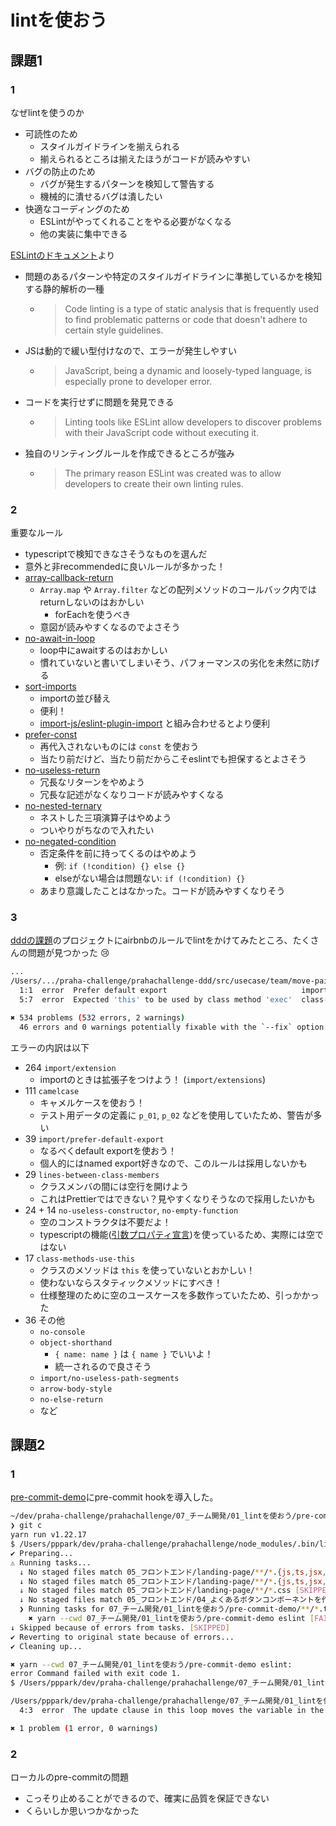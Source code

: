 # lintを使おう

## 課題1

### 1

なぜlintを使うのか

- 可読性のため
  - スタイルガイドラインを揃えられる
  - 揃えられるところは揃えたほうがコードが読みやすい
- バグの防止のため
  - バグが発生するパターンを検知して警告する
  - 機械的に潰せるバグは潰したい
- 快適なコーディングのため
  - ESLintがやってくれることをやる必要がなくなる
  - 他の実装に集中できる

[ESLintのドキュメント](https://eslint.org/docs/about/)より

- 問題のあるパターンや特定のスタイルガイドラインに準拠しているかを検知する静的解析の一種
  - > Code linting is a type of static analysis that is frequently used to find problematic patterns or code that doesn't adhere to certain style guidelines.
- JSは動的で緩い型付けなので、エラーが発生しやすい
  - > JavaScript, being a dynamic and loosely-typed language, is especially prone to developer error. 
- コードを実行せずに問題を発見できる
  - > Linting tools like ESLint allow developers to discover problems with their JavaScript code without executing it.
- 独自のリンティングルールを作成できるところが強み
  - > The primary reason ESLint was created was to allow developers to create their own linting rules.


### 2

重要なルール

- typescriptで検知できなさそうなものを選んだ
- 意外と非recommendedに良いルールが多かった！
- [array-callback-return](https://eslint.org/docs/rules/array-callback-return)
  - `Array.map` や `Array.filter` などの配列メソッドのコールバック内ではreturnしないのはおかしい
    - forEachを使うべき
  - 意図が読みやすくなるのでよさそう
- [no-await-in-loop](https://eslint.org/docs/rules/no-await-in-loop)
  - loop中にawaitするのはおかしい
  - 慣れていないと書いてしまいそう、パフォーマンスの劣化を未然に防げる
- [sort-imports](https://eslint.org/docs/rules/sort-imports)
  - importの並び替え
  - 便利！
  - [import-js/eslint-plugin-import](https://github.com/import-js/eslint-plugin-import) と組み合わせるとより便利
- [prefer-const](https://eslint.org/docs/rules/prefer-const)
  - 再代入されないものには `const` を使おう
  - 当たり前だけど、当たり前だからこそeslintでも担保するとよさそう
- [no-useless-return](https://eslint.org/docs/rules/no-useless-return)
  - 冗長なリターンをやめよう
  - 冗長な記述がなくなりコードが読みやすくなる
- [no-nested-ternary](https://eslint.org/docs/rules/no-nested-ternary)
  - ネストした三項演算子はやめよう
  - ついやりがちなので入れたい
- [no-negated-condition](https://eslint.org/docs/rules/no-negated-condition)
  - 否定条件を前に持ってくるのはやめよう
    - 例: `if (!condition) {} else {}`
    - elseがない場合は問題ない: `if (!condition) {}`
  - あまり意識したことはなかった。コードが読みやすくなりそう

### 3

[dddの課題](https://github.com/sushidesu/prahachallenge-ddd)のプロジェクトにairbnbのルールでlintをかけてみたところ、たくさんの問題が見つかった :cry:

```sh
...
/Users/.../praha-challenge/prahachallenge-ddd/src/usecase/team/move-pair-to-another-team-usecase.ts
  1:1  error  Prefer default export                              import/prefer-default-export
  5:7  error  Expected 'this' to be used by class method 'exec'  class-methods-use-this

✖ 534 problems (532 errors, 2 warnings)
  46 errors and 0 warnings potentially fixable with the `--fix` option.
```

エラーの内訳は以下

- 264 `import/extension`
  - importのときは拡張子をつけよう！ (`import/extensions`)
- 111 `camelcase`
  - キャメルケースを使おう！
  - テスト用データの定義に `p_01`, `p_02` などを使用していたため、警告が多い
- 39 `import/prefer-default-export`
  - なるべくdefault exportを使おう！
  - 個人的にはnamed export好きなので、このルールは採用しないかも
- 29 `lines-between-class-members`
  - クラスメンバの間には空行を開けよう
  - これはPrettierではできない？見やすくなりそうなので採用したいかも
- 24 + 14 `no-useless-constructor`, `no-empty-function`
  - 空のコンストラクタは不要だよ！
  - typescriptの機能([引数プロパティ宣言](https://future-architect.github.io/typescript-guide/class.html#id4))を使っているため、実際には空ではない
- 17 `class-methods-use-this`
  - クラスのメソッドは `this` を使っていないとおかしい！
  - 使わないならスタティックメソッドにすべき！
  - 仕様整理のために空のユースケースを多数作っていたため、引っかかった
- 36 その他
  - `no-console`
  - `object-shorthand`
    - `{ name: name }` は `{ name }` でいいよ！
    - 統一されるので良さそう
  - `import/no-useless-path-segments`
  - `arrow-body-style`
  - `no-else-return`
  - など

## 課題2

### 1

[pre-commit-demo](./pre-commit-demo/package.json)にpre-commit hookを導入した。

```sh
~/dev/praha-challenge/prahachallenge/07_チーム開発/01_lintを使おう/pre-commit-demo task/team_lint*
❯ git c
yarn run v1.22.17
$ /Users/pppark/dev/praha-challenge/prahachallenge/node_modules/.bin/lint-staged
✔ Preparing...
⚠ Running tasks...
  ↓ No staged files match 05_フロントエンド/landing-page/**/*.{js,ts,jsx,tsx} [SKIPPED]
  ↓ No staged files match 05_フロントエンド/landing-page/**/*.{js,ts,jsx,tsx,json,css} [SKIPPED]
  ↓ No staged files match 05_フロントエンド/landing-page/**/*.css [SKIPPED]
  ↓ No staged files match 05_フロントエンド/04_よくあるボタンコンポーネントを作成する/**/*.{ts,tsx} [SKIPPED]
  ❯ Running tasks for 07_チーム開発/01_lintを使おう/pre-commit-demo/**/*.ts
    ✖ yarn --cwd 07_チーム開発/01_lintを使おう/pre-commit-demo eslint [FAILED]
↓ Skipped because of errors from tasks. [SKIPPED]
✔ Reverting to original state because of errors...
✔ Cleaning up...

✖ yarn --cwd 07_チーム開発/01_lintを使おう/pre-commit-demo eslint:
error Command failed with exit code 1.
$ /Users/pppark/dev/praha-challenge/prahachallenge/07_チーム開発/01_lintを使おう/pre-commit-demo/node_modules/.bin/eslint /Users/pppark/dev/praha-challenge/prahachallenge/07_チーム開発/01_lintを使おう/pre-commit-demo/src/sample.ts

/Users/pppark/dev/praha-challenge/prahachallenge/07_チーム開発/01_lintを使おう/pre-commit-demo/src/sample.ts
  4:3  error  The update clause in this loop moves the variable in the wrong direction  for-direction

✖ 1 problem (1 error, 0 warnings)

```

### 2

ローカルのpre-commitの問題

- こっそり止めることができるので、確実に品質を保証できない
- くらいしか思いつかなかった
